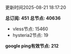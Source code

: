 更新时间2025-08-21 18:17:20

**总订阅: 451**
**总节点: 40636**
- vless节点: 15460
- hysteria2节点: 19

**google ping有效节点: 212**
